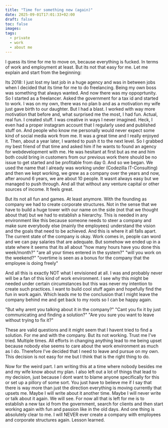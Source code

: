 ```yaml
---
title: "Time for something new (again)"
date: 2025-09-01T17:01:33+02:00
draft: false
toc: false
images:
tags:
  - private
  - work
  - about me
---
```

I guess its time for me to move on, because everything is fucked.
In terms of work and employment at least. But its not that easy for me.
Let me explain and start from the beginning:

Its 2018: I just lost my last job in a huge agency and was in between jobs when I decided that its time for me to do freelancing.
Being my own boss was something that always wanted. And now there was my oppoprtunity.
So I started as a freelancer. Asked the government for a tax id and started to work.
I was on my own, there was no plan b and as a motivation my wife just gave birth to our daughter.
But I had a blast. I worked with way more motivation that before and, what surprised me the most, I had fun.
Actual, real fun. I created stuff. I was creative in ways I never imagined. Heck, I even had a proper instagram account that I regularly used and published stuff on. And people who know me personally would never expect some kind of social media work from me.
It was a great time and I really enjoyed it.
Then, about a year later, I wanted to push it to the next level.
So I grabbed my best friend of that time and asked him if he wants to found an agency for webdevelopment with me.
He was hesitant at first but as me and him both could bring in customers from our previous work there should be no issue to get started and be profitable from day 0.
And so we began. We used the name that I already was working under (Codezilla IT-Consulting) and then we kept working, we grew as a company over the years and now, after around 6 years, we are about 10 people. It wasnt always easy but we managed to push through.
And all that without any venture capital or other sources of income.
It feels great.

But its not all fun and games. At least anymore. With the founding as company we had to create corporate structures.
Not in the sense that we have to build a huge tower with our name on the side (not that we thought about that) but
we had to establish a hierarchy. This is needed in any environment like this because someone needs to steer a company and
make sure everybody else (mainly the employees) understand the vision and the goals that need to be achieved.
And this is where it all falls apart.
The current state of the company is okay. Work comes in, people can word and we can pay salaries that are adequate.
But somehow we ended up in a state where it seems that its all about
"how many hours have you done this week/month?"
"are all your times entered in the system?"
"will you work on the weekend?"
"overtime is seen as a bonus for the company that the employee is doing freely"

And all this is exactly NOT what I envisioned at all. I was and probably never will be a fan of this kind of work environment.
I see why this might be needed under certain circumstances but this was never my intention to create such practices.
I want to build cool stuff again and hopefully find the fun in work again.
Which leads me to the conclusion that I might leave the company behind me and get back to my roots so I can be happy again.

"But why arent you talking about it in the company?"
"Cant you fix it by just communicating and finding a solution?"
"Are you sure you want to leave without trying to fix it?"

These are valid questions and it might seem that I havent tried to find a solution. For me and with the company.
But its not working. Trust me I've tried. Multiple times. All efforts in changing anything lead to me being upset because nobody else seems to care about the work environment as much as I do.
Therefore I've decided that I need to leave and pursue on my own.
This decision is not easy for me but I think that is the right thing to do.

Now for the weird part. I am writing this at a time where nobody besides me and my wife know about my plan.
I also left out a lot of things that lead to my decision, just because I dont want to blame anyone specifically for this or set up a pillory of some sort. You just have to believe me if I say that there is way more than just the direction everything is moving currently
that upsets me. Maybe I will write about it another time. Maybe I will never write or talk about it again.
We will see. For now all that is left for me is to establish a new tax id from the government, search for clients and then start working again with fun and passion like in the old days.
And one thing is absolutely clear to me. I will NEVER ever create a company with employees and corporate structures again.
Lesson learned.
